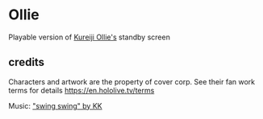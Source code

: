 # Ollie
Playable version of [Kureiji Ollie's](https://www.youtube.com/channel/UCYz_5n-uDuChHtLo7My1HnQ) standby screen


## credits
Characters and artwork are the property of cover corp.
See their fan work terms for details https://en.hololive.tv/terms

Music: ["swing swing" by KK](https://www.youtube.com/watch?v=YVzk3bqEu6g)